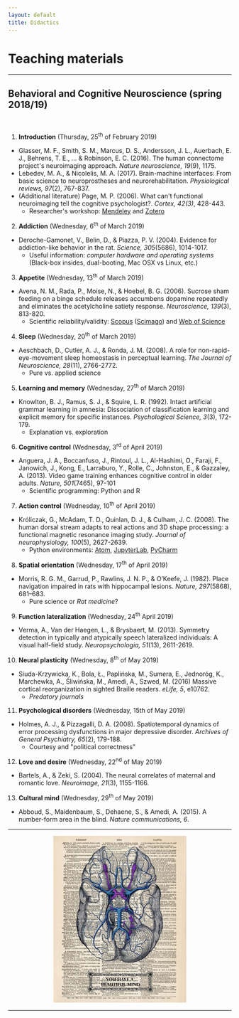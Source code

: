 ```yaml
---
layout: default
title: Didactics
---
```


# Teaching materials

***

## Behavioral and Cognitive Neuroscience (spring 2018/19)
&nbsp;

1. __Introduction__ (Thursday, 25<sup>th</sup> of February 2019)
  * Glasser, M. F., Smith, S. M., Marcus, D. S., Andersson, J. L., Auerbach, E. J., Behrens, T. E., ... & Robinson, E. C. (2016). The human connectome project's neuroimaging approach. _Nature neuroscience, 19_(9), 1175.
  * Lebedev, M. A., & Nicolelis, M. A. (2017). Brain-machine interfaces: From basic science to neuroprostheses and neurorehabilitation. _Physiological reviews, 97_(2), 767-837.
  * (Additional literature) Page, M. P. (2006). What can't functional neuroimaging tell the cognitive psychologist?. _Cortex, 42(3)_, 428-443.
    * Researcher's workshop: [Mendeley](http://mendeley.com/) and [Zotero](https://www.zotero.org/)

2. __Addiction__ (Wednesday, 6<sup>th</sup> of March 2019)
  * Deroche-Gamonet, V., Belin, D., & Piazza, P. V. (2004). Evidence for addiction-like behavior in the rat. _Science, 305_(5686), 1014-1017.
    * Useful information: _computer hardware and operating systems_ (Black-box insides, dual-booting, Mac OSX vs Linux, etc.)

3. __Appetite__ (Wednesday, 13<sup>th</sup> of March 2019)
  * Avena, N. M., Rada, P., Moise, N., & Hoebel, B. G. (2006). Sucrose sham feeding on a binge schedule releases accumbens dopamine repeatedly and eliminates the acetylcholine satiety response. _Neuroscience, 139_(3), 813-820.
    * Scientific reliability/validity: [Scopus](https://en.wikipedia.org/wiki/Scopus) ([Scimago](https://www.scimagojr.com/)) and [Web of Science](https://en.wikipedia.org/wiki/Web_of_Science)

4. __Sleep__ (Wednesday, 20<sup>th</sup> of March 2019)
  * Aeschbach, D., Cutler, A. J., & Ronda, J. M. (2008). A role for non-rapid-eye-movement sleep homeostasis in perceptual learning. _The Journal of Neuroscience, 28_(11), 2766-2772.
    * Pure vs. applied science

5. __Learning and memory__ (Wednesday, 27<sup>th</sup> of March 2019)
  * Knowlton, B. J., Ramus, S. J., & Squire, L. R. (1992). Intact artificial grammar learning in amnesia: Dissociation of classification learning and explicit memory for specific instances. _Psychological Science, 3_(3), 172-179.
    * Explanation vs. exploration

6. __Cognitive control__ (Wednesday, 3<sup>rd</sup> of April 2019)
  * Anguera, J. A., Boccanfuso, J., Rintoul, J. L., Al-Hashimi, O., Faraji, F., Janowich, J., Kong, E., Larraburo, Y., Rolle, C., Johnston, E., & Gazzaley, A. (2013). Video game training enhances cognitive control in older adults. _Nature, 501_(7465), 97-101
    * Scientific programming: Python and R

7. __Action control__ (Wednesday, 10<sup>th</sup> of April 2019)
  * Króliczak, G., McAdam, T. D., Quinlan, D. J., & Culham, J. C. (2008). The human dorsal stream adapts to real actions and 3D shape processing: a functional magnetic resonance imaging study. _Journal of neurophysiology, 100_(5), 2627-2639.
    * Python environments: [Atom](https://atom.io/), [JupyterLab](https://github.com/jupyterlab/jupyterlab), [PyCharm](https://www.jetbrains.com/pycharm/)

8. __Spatial orientation__ (Wednesday, 17<sup>th</sup> of April 2019)
  * Morris, R. G. M., Garrud, P., Rawlins, J. N. P., & O’Keefe, J. (1982). Place navigation impaired in rats with hippocampal lesions. _Nature, 297_(5868), 681–683.
    * Pure science or _Rat medicine_?

9. __Function lateralization__ (Wednesday, 24<sup>th</sup> April 2019)
  * Verma, A., Van der Haegen, L., & Brysbaert, M. (2013). Symmetry detection in typically and atypically speech lateralized individuals: A visual half-field study. _Neuropsychologia, 51_(13), 2611-2619.

10. __Neural plasticity__ (Wednesday, 8<sup>th</sup> of May 2019)
  * Siuda-Krzywicka, K., Bola, Ł., Paplińska, M., Sumera, E., Jednoróg, K., Marchewka, A., Śliwińska, M., Amedi, A., Szwed, M. (2016) Massive cortical reorganization in sighted Braille readers. _eLife, 5_, e10762.  
    * _Predatory journals_

11. __Psychological disorders__ (Wednesday, 15th of May 2019)
  * Holmes, A. J., & Pizzagalli, D. A. (2008). Spatiotemporal dynamics of error processing dysfunctions in major depressive disorder. _Archives of General Psychiatry, 65_(2), 179-188.
    * Courtesy and "political correctness"

12. __Love and desire__ (Wednesday, 22<sup>nd</sup> of May 2019)
  * Bartels, A., & Zeki, S. (2004). The neural correlates of maternal and romantic love. _Neuroimage, 21_(3), 1155-1166.

13. __Cultural mind__ (Wednesday, 29<sup>th</sup> of May 2019)
  * Abboud, S., Maidenbaum, S., Dehaene, S., & Amedi, A. (2015). A number-form area in the blind. _Nature communications, 6_.

***

<center>
<img src="/images/mind.jpg" width="300">
</center>

***
